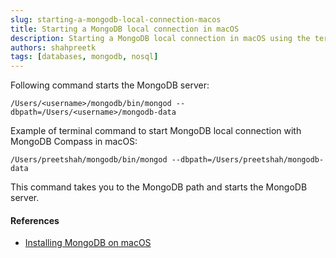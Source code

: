 ```yaml
---
slug: starting-a-mongodb-local-connection-macos
title: Starting a MongoDB local connection in macOS
description: Starting a MongoDB local connection in macOS using the terminal
authors: shahpreetk
tags: [databases, mongodb, nosql]
---
```


Following command starts the MongoDB server:

`/Users/<username>/mongodb/bin/mongod --dbpath=/Users/<username>/mongodb-data`

<!-- truncate -->

Example of terminal command to start MongoDB local connection with MongoDB Compass in macOS:

`/Users/preetshah/mongodb/bin/mongod --dbpath=/Users/preetshah/mongodb-data`

This command takes you to the MongoDB path and starts the MongoDB server.

#### References

- [Installing MongoDB on macOS](https://www.mongodb.com/docs/manual/tutorial/install-mongodb-on-os-x/)
